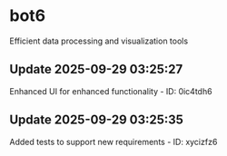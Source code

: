 # bot6
Efficient data processing and visualization tools

## Update 2025-09-29 03:25:27
Enhanced UI for enhanced functionality - ID: 0ic4tdh6


## Update 2025-09-29 03:25:35
Added tests to support new requirements - ID: xycizfz6

